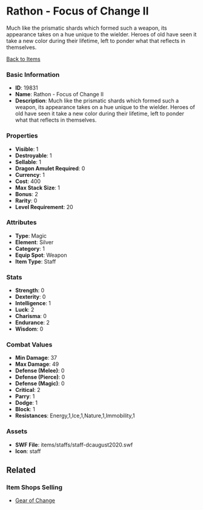 # Rathon - Focus of Change II

Much like the prismatic shards which formed such a weapon, its appearance takes on a hue unique to the wielder. Heroes of old have seen it take a new color during their lifetime, left to ponder what that reflects in themselves.

[Back to Items](../items.md)

### Basic Information

- **ID**: 19831
- **Name**: Rathon - Focus of Change II
- **Description**: Much like the prismatic shards which formed such a weapon, its appearance takes on a hue unique to the wielder. Heroes of old have seen it take a new color during their lifetime, left to ponder what that reflects in themselves.

### Properties

- **Visible**: 1
- **Destroyable**: 1
- **Sellable**: 1
- **Dragon Amulet Required**: 0
- **Currency**: 1
- **Cost**: 400
- **Max Stack Size**: 1
- **Bonus**: 2
- **Rarity**: 0
- **Level Requirement**: 20

### Attributes

- **Type**: Magic
- **Element**: Silver
- **Category**: 1
- **Equip Spot**: Weapon
- **Item Type**: Staff

### Stats

- **Strength**: 0
- **Dexterity**: 0
- **Intelligence**: 1
- **Luck**: 2
- **Charisma**: 0
- **Endurance**: 2
- **Wisdom**: 0

### Combat Values

- **Min Damage**: 37
- **Max Damage**: 49
- **Defense (Melee)**: 0
- **Defense (Pierce)**: 0
- **Defense (Magic)**: 0
- **Critical**: 2
- **Parry**: 1
- **Dodge**: 1
- **Block**: 1
- **Resistances**: Energy,1,Ice,1,Nature,1,Immobility,1

### Assets

- **SWF File**: items/staffs/staff-dcaugust2020.swf
- **Icon**: staff

## Related

### Item Shops Selling

- [Gear of Change](../item-shops/675-gear-of-change.md)

